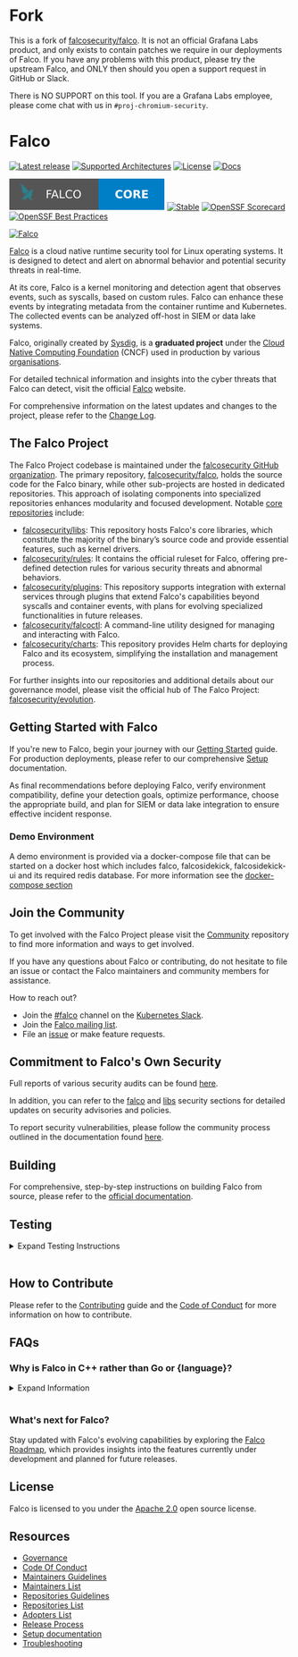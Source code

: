 # Fork

This is a fork of [falcosecurity/falco](https://github.com/falcosecurity/falco).
It is not an official Grafana Labs product, and only exists to contain patches we require in our deployments of Falco.
If you have any problems with this product, please try the upstream Falco, and ONLY then should you open a support request in GitHub or Slack.

There is NO SUPPORT on this tool.
If you are a Grafana Labs employee, please come chat with us in `#proj-chromium-security`.

# Falco

[![Latest release](https://img.shields.io/github/v/release/falcosecurity/falco?style=for-the-badge)](https://github.com/falcosecurity/falco/releases/latest) [![Supported Architectures](https://img.shields.io/badge/ARCHS-x86__64%7Caarch64-blueviolet?style=for-the-badge)](https://github.com/falcosecurity/falco/releases/latest) [![License](https://img.shields.io/github/license/falcosecurity/falco?style=for-the-badge)](COPYING) [![Docs](https://img.shields.io/badge/docs-latest-green.svg?style=for-the-badge)](https://falco.org/docs)

[![Falco Core Repository](https://github.com/falcosecurity/evolution/blob/main/repos/badges/falco-core-blue.svg)](https://github.com/falcosecurity/evolution/blob/main/REPOSITORIES.md#core-scope) [![Stable](https://img.shields.io/badge/status-stable-brightgreen?style=for-the-badge)](https://github.com/falcosecurity/evolution/blob/main/REPOSITORIES.md#stable)  [![OpenSSF Scorecard](https://img.shields.io/ossf-scorecard/github.com/falcosecurity/falco?label=openssf%20scorecard&style=for-the-badge)](https://scorecard.dev/viewer/?uri=github.com/falcosecurity/falco)  [![OpenSSF Best Practices](https://img.shields.io/cii/summary/2317?label=OpenSSF%20Best%20Practices&style=for-the-badge)](https://bestpractices.coreinfrastructure.org/projects/2317)

[![Falco](https://falco.org/img/brand/falco-horizontal-color.svg)](https://falco.org)

[Falco](https://falco.org/) is a cloud native runtime security tool for Linux operating systems. It is designed to detect and alert on abnormal behavior and potential security threats in real-time.

At its core, Falco is a kernel monitoring and detection agent that observes events, such as syscalls, based on custom rules. Falco can enhance these events by integrating metadata from the container runtime and Kubernetes. The collected events can be analyzed off-host in SIEM or data lake systems.

Falco, originally created by [Sysdig](https://sysdig.com), is a **graduated project** under the [Cloud Native Computing Foundation](https://cncf.io) (CNCF) used in production by various [organisations](https://github.com/falcosecurity/falco/blob/master/ADOPTERS.md).

For detailed technical information and insights into the cyber threats that Falco can detect, visit the official [Falco](https://falco.org/) website.

For comprehensive information on the latest updates and changes to the project, please refer to the [Change Log](CHANGELOG.md).

## The Falco Project

The Falco Project codebase is maintained under the [falcosecurity GitHub organization](https://github.com/falcosecurity). The primary repository, [falcosecurity/falco](https://github.com/falcosecurity/falco), holds the source code for the Falco binary, while other sub-projects are hosted in dedicated repositories. This approach of isolating components into specialized repositories enhances modularity and focused development. Notable [core repositories](https://github.com/falcosecurity/evolution?tab=readme-ov-file#core) include:

- [falcosecurity/libs](https://github.com/falcosecurity/libs): This repository hosts Falco's core libraries, which constitute the majority of the binary’s source code and provide essential features, such as kernel drivers.
- [falcosecurity/rules](https://github.com/falcosecurity/rules): It contains the official ruleset for Falco, offering pre-defined detection rules for various security threats and abnormal behaviors.
- [falcosecurity/plugins](https://github.com/falcosecurity/plugins): This repository supports integration with external services through plugins that extend Falco's capabilities beyond syscalls and container events, with plans for evolving specialized functionalities in future releases.
- [falcosecurity/falcoctl](https://github.com/falcosecurity/falcoctl): A command-line utility designed for managing and interacting with Falco.
- [falcosecurity/charts](https://github.com/falcosecurity/charts): This repository provides Helm charts for deploying Falco and its ecosystem, simplifying the installation and management process.

For further insights into our repositories and additional details about our governance model, please visit the official hub of The Falco Project: [falcosecurity/evolution](https://github.com/falcosecurity/evolution).

## Getting Started with Falco

If you're new to Falco, begin your journey with our [Getting Started](https://falco.org/docs/getting-started/) guide. For production deployments, please refer to our comprehensive [Setup](https://falco.org/docs/setup/) documentation.

As final recommendations before deploying Falco, verify environment compatibility, define your detection goals, optimize performance, choose the appropriate build, and plan for SIEM or data lake integration to ensure effective incident response.

### Demo Environment

A demo environment is provided via a docker-compose file that can be started on a docker host which includes falco, falcosidekick, falcosidekick-ui and its required redis database. For more information see the [docker-compose section](docker/docker-compose/)

## Join the Community

To get involved with the Falco Project please visit the [Community](https://github.com/falcosecurity/community) repository to find more information and ways to get involved.

If you have any questions about Falco or contributing, do not hesitate to file an issue or contact the Falco maintainers and community members for assistance.

How to reach out?

 - Join the [#falco](https://kubernetes.slack.com/messages/falco) channel on the [Kubernetes Slack](https://slack.k8s.io).
 - Join the [Falco mailing list](https://lists.cncf.io/g/cncf-falco-dev).
 - File an [issue](https://github.com/falcosecurity/falco/issues) or make feature requests.

## Commitment to Falco's Own Security

Full reports of various security audits can be found [here](./audits/).

In addition, you can refer to the [falco](https://github.com/falcosecurity/falco/security) and [libs](https://github.com/falcosecurity/libs/security) security sections for detailed updates on security advisories and policies.

To report security vulnerabilities, please follow the community process outlined in the documentation found [here](https://github.com/falcosecurity/.github/blob/main/SECURITY.md).

## Building

For comprehensive, step-by-step instructions on building Falco from source, please refer to the [official documentation](https://falco.org/docs/developer-guide/source/).

## Testing

<details>
	<summary>Expand Testing Instructions</summary>

Falco's [Build Falco from source](https://falco.org/docs/developer-guide/source/) is the go-to resource to understand how to build Falco from source. In addition, the [falcosecurity/libs](https://github.com/falcosecurity/libs) repository offers additional valuable information about tests and debugging of Falco's underlying libraries and kernel drivers.

Here's an example of a `cmake` command that will enable everything you need for all unit tests of this repository:

```bash
cmake \
-DUSE_BUNDLED_DEPS=ON \
-DBUILD_LIBSCAP_GVISOR=ON \
-DBUILD_BPF=ON \
-DBUILD_DRIVER=ON \
-DBUILD_FALCO_MODERN_BPF=ON \
-DCREATE_TEST_TARGETS=ON \
-DBUILD_FALCO_UNIT_TESTS=ON ..;
```

Build and run the unit test suite:

```bash
nproc=$(grep processor /proc/cpuinfo | tail -n 1 | awk '{print $3}');
make -j$(($nproc-1)) falco_unit_tests;
# Run the tests
sudo ./unit_tests/falco_unit_tests;
```

Optionally, build the driver of your choice and test run the Falco binary to perform manual tests.

Lastly, The Falco Project has moved its Falco regression tests to [falcosecurity/testing](https://github.com/falcosecurity/testing).


</details>

</br>

 ## How to Contribute

Please refer to the [Contributing](https://github.com/falcosecurity/.github/blob/main/CONTRIBUTING.md) guide and the [Code of Conduct](https://github.com/falcosecurity/evolution/blob/main/CODE_OF_CONDUCT.md) for more information on how to contribute.

## FAQs

### Why is Falco in C++ rather than Go or {language}?

<details>
	<summary>Expand Information</summary>

1. The first lines of code at the base of Falco were written some time ago, where Go didn't yet have the same level of maturity and adoption as today.
2. The Falco execution model is sequential and mono-thread due to the statefulness requirements of the tool, and so most of the concurrency-related selling points of the Go runtime would not be leveraged at all.
3. The Falco code deals with very low-level programming in many places (e.g. some headers are shared with the eBPF probe and the Kernel module), and we all know that interfacing Go with C is possible but brings tons of complexity and tradeoffs to the table.
4. As a security tool meant to consume a crazy high throughput of events per second, Falco needs to squeeze performance in all hot paths at runtime and requires deep control on memory allocation, which the Go runtime can't provide (there's also garbage collection involved).
5. Although Go didn't suit the engineering requirements of the core of Falco, we still thought that it could be a good candidate for writing Falco extensions through the plugin system. This is the main reason we gave special attention and high priority to the development of the plugin-sdk-go.
6. Go is not a requirement for having statically-linked binaries. In fact, we provide fully-static Falco builds since few years. The only issue with those is that the plugin system can't be supported with the current dynamic library model we currently have.
7. The plugin system has been envisioned to support multiple languages, so on our end maintaining a C-compatible codebase is the best strategy to ensure maximum cross-language compatibility.
8. In general, plugins have GLIBC requirements/dependencies because they have low-level C bindings required for dynamic loading. A potential solution for the future could be to also support plugin to be statically-linked at compilation time and so released as bundled in the Falco binary. Although no work started yet in this direction, this would solve most issues you reported and would provide a totally-static binary too. Of course, this would not be compatible with dynamic loading anymore, but it may be a viable solution for our static-build flavor of Falco.
9. Memory safety is definitely a concern and we try our best to keep an high level of quality even though C++ is quite error prone. For instance, we try to use smart pointers whenever possible, we build the libraries with an address sanitizer in our CI, we run Falco through Valgrind before each release, and have ways to stress-test it to detect performance regressions or weird memory usage (e.g. https://github.com/falcosecurity/event-generator). On top of that, we also have third parties auditing the codebase by time to time. None of this make a perfect safety standpoint of course, but we try to maximize our odds. Go would definitely make our life easier from this perspective, however the tradeoffs never made it worth it so far due to the points above.
10. The C++ codebase of falcosecurity/libs, which is at the core of Falco, is quite large and complex. Porting all that code to another language would be a major effort requiring lots of development resource and with an high chance of failure and regression. As such, our approach so far has been to choose refactors and code polishing instead, up until we'll reach an optimal level of stability, quality, and modularity, on that portion of code. This would allow further developments to be smoother and more feasibile in the future.

</details>
</br>

### What's next for Falco?

Stay updated with Falco's evolving capabilities by exploring the [Falco Roadmap](https://github.com/orgs/falcosecurity/projects/5), which provides insights into the features currently under development and planned for future releases.

## License

Falco is licensed to you under the [Apache 2.0](./COPYING) open source license.

## Resources

 - [Governance](https://github.com/falcosecurity/evolution/blob/main/GOVERNANCE.md)
 - [Code Of Conduct](https://github.com/falcosecurity/evolution/blob/main/CODE_OF_CONDUCT.md)
 - [Maintainers Guidelines](https://github.com/falcosecurity/evolution/blob/main/MAINTAINERS_GUIDELINES.md)
 - [Maintainers List](https://github.com/falcosecurity/evolution/blob/main/MAINTAINERS.md)
 - [Repositories Guidelines](https://github.com/falcosecurity/evolution/blob/main/REPOSITORIES.md)
 - [Repositories List](https://github.com/falcosecurity/evolution/blob/main/README.md#repositories)
 - [Adopters List](https://github.com/falcosecurity/falco/blob/master/ADOPTERS.md)
 - [Release Process](RELEASE.md)
 - [Setup documentation](https://falco.org/docs/setup/)
 - [Troubleshooting](https://falco.org/docs/troubleshooting/)
